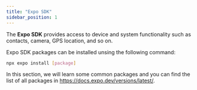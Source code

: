 ```yaml
---
title: "Expo SDK"
sidebar_position: 1
---
```

The **Expo SDK** provides access to device and system functionality such as contacts, camera, GPS location, and so on.

Expo SDK packages can be installed unsing the following command:
```bash
npx expo install [package]
```

In this section, we will learn some common packages and you can find the list of all packages in https://docs.expo.dev/versions/latest/.
